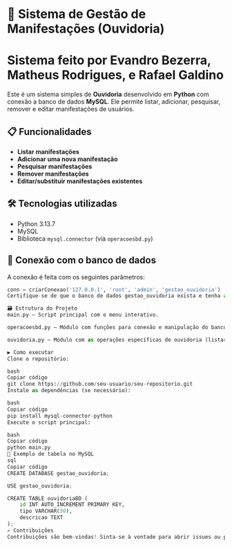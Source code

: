 # 📣 Sistema de Gestão de Manifestações (Ouvidoria)
# Sistema feito por Evandro Bezerra, Matheus Rodrigues, e Rafael Galdino

Este é um sistema simples de **Ouvidoria** desenvolvido em **Python** com conexão a banco de dados **MySQL**. Ele permite listar, adicionar, pesquisar, remover e editar manifestações de usuários.

## 📋 Funcionalidades

- **Listar manifestações**  
- **Adicionar uma nova manifestação**  
- **Pesquisar manifestações**  
- **Remover manifestações**  
- **Editar/substituir manifestações existentes**

## 🛠️ Tecnologias utilizadas

- Python 3.13.7
- MySQL
- Biblioteca `mysql.connector` (via `operacoesbd.py`)

## 🔌 Conexão com o banco de dados

A conexão é feita com os seguintes parâmetros:

```python
conn = criarConexao('127.0.0.1', 'root', 'admin', 'gestao_ouvidoria')
Certifique-se de que o banco de dados gestao_ouvidoria exista e tenha as tabelas necessárias.

🗃️ Estrutura do Projeto
main.py – Script principal com o menu interativo.

operacoesbd.py – Módulo com funções para conexão e manipulação do banco de dados.

ouvidoria.py – Módulo com as operações específicas de ouvidoria (listar, adicionar, remover, etc.).

▶️ Como executar
Clone o repositório:

bash
Copiar código
git clone https://github.com/seu-usuario/seu-repositorio.git
Instale as dependências (se necessário):

bash
Copiar código
pip install mysql-connector-python
Execute o script principal:

bash
Copiar código
python main.py
💾 Exemplo de tabela no MySQL
sql
Copiar código
CREATE DATABASE gestao_ouvidoria;

USE gestao_ouvidoria;

CREATE TABLE ouvidoriaBD (
    id INT AUTO_INCREMENT PRIMARY KEY,
    tipo VARCHAR(50),
    descricao TEXT
);
✍️ Contribuições
Contribuições são bem-vindas! Sinta-se à vontade para abrir issues ou pull requests.
